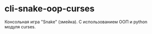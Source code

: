 # cli-snake-oop-curses
Консольная игра "Snake" (змейка). С использованием ООП и python модуля curses.
